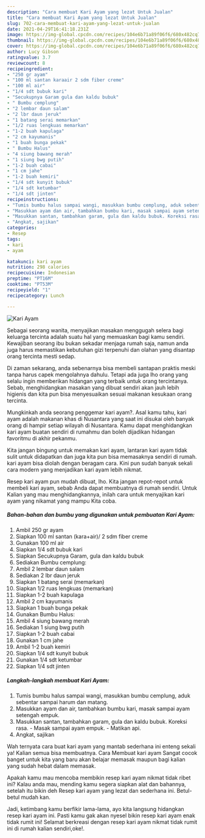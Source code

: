```yaml
---
description: "Cara membuat Kari Ayam yang lezat Untuk Jualan"
title: "Cara membuat Kari Ayam yang lezat Untuk Jualan"
slug: 702-cara-membuat-kari-ayam-yang-lezat-untuk-jualan
date: 2021-04-29T16:41:18.231Z
image: https://img-global.cpcdn.com/recipes/104e6b71a89f06f6/680x482cq70/kari-ayam-foto-resep-utama.jpg
thumbnail: https://img-global.cpcdn.com/recipes/104e6b71a89f06f6/680x482cq70/kari-ayam-foto-resep-utama.jpg
cover: https://img-global.cpcdn.com/recipes/104e6b71a89f06f6/680x482cq70/kari-ayam-foto-resep-utama.jpg
author: Lucy Gibson
ratingvalue: 3.7
reviewcount: 8
recipeingredient:
- "250 gr ayam"
- "100 ml santan karaair 2 sdm fiber creme"
- "100 ml air"
- "1/4 sdt bubuk kari"
- "Secukupnya Garam gula dan kaldu bubuk"
- " Bumbu cemplung"
- "2 lembar daun salam"
- "2 lbr daun jeruk"
- "1 batang serai memarkan"
- "1/2 ruas lengkuas memarkan"
- "1-2 buah kapulaga"
- "2 cm kayumanis"
- "1 buah bunga pekak"
- " Bumbu Halus"
- "4 siung bawang merah"
- "1 siung bwg putih"
- "1-2 buah cabai"
- "1 cm jahe"
- "1-2 buah kemiri"
- "1/4 sdt kunyit bubuk"
- "1/4 sdt ketumbar"
- "1/4 sdt jinten"
recipeinstructions:
- "Tumis bumbu halus sampai wangi, masukkan bumbu cemplung, aduk sebentar sampai harum dan matang."
- "Masukkan ayam dan air, tambahkan bumbu kari, masak sampai ayam setengah empuk."
- "Masukkan santan, tambahkan garam, gula dan kaldu bubuk. Koreksi rasa.  Masak sampai ayam empuk.  Matikan api."
- "Angkat, sajikan"
categories:
- Resep
tags:
- kari
- ayam

katakunci: kari ayam 
nutrition: 298 calories
recipecuisine: Indonesian
preptime: "PT16M"
cooktime: "PT53M"
recipeyield: "1"
recipecategory: Lunch

---
```



![Kari Ayam](https://img-global.cpcdn.com/recipes/104e6b71a89f06f6/680x482cq70/kari-ayam-foto-resep-utama.jpg)

Sebagai seorang wanita, menyajikan masakan menggugah selera bagi keluarga tercinta adalah suatu hal yang memuaskan bagi kamu sendiri. Kewajiban seorang ibu bukan sekadar menjaga rumah saja, namun anda juga harus memastikan kebutuhan gizi terpenuhi dan olahan yang disantap orang tercinta mesti sedap.

Di zaman  sekarang, anda sebenarnya bisa membeli santapan praktis meski tanpa harus capek mengolahnya dahulu. Tetapi ada juga lho orang yang selalu ingin memberikan hidangan yang terbaik untuk orang tercintanya. Sebab, menghidangkan masakan yang dibuat sendiri akan jauh lebih higienis dan kita pun bisa menyesuaikan sesuai makanan kesukaan orang tercinta. 



Mungkinkah anda seorang penggemar kari ayam?. Asal kamu tahu, kari ayam adalah makanan khas di Nusantara yang saat ini disukai oleh banyak orang di hampir setiap wilayah di Nusantara. Kamu dapat menghidangkan kari ayam buatan sendiri di rumahmu dan boleh dijadikan hidangan favoritmu di akhir pekanmu.

Kita jangan bingung untuk memakan kari ayam, lantaran kari ayam tidak sulit untuk didapatkan dan juga kita pun bisa memasaknya sendiri di rumah. kari ayam bisa diolah dengan beragam cara. Kini pun sudah banyak sekali cara modern yang menjadikan kari ayam lebih nikmat.

Resep kari ayam pun mudah dibuat, lho. Kita jangan repot-repot untuk membeli kari ayam, sebab Anda dapat membuatnya di rumah sendiri. Untuk Kalian yang mau menghidangkannya, inilah cara untuk menyajikan kari ayam yang nikamat yang mampu Kita coba.

<!--inarticleads1-->

##### Bahan-bahan dan bumbu yang digunakan untuk pembuatan Kari Ayam:

1. Ambil 250 gr ayam
1. Siapkan 100 ml santan (kara+air)/ 2 sdm fiber creme
1. Gunakan 100 ml air
1. Siapkan 1/4 sdt bubuk kari
1. Siapkan Secukupnya Garam, gula dan kaldu bubuk
1. Sediakan  Bumbu cemplung:
1. Ambil 2 lembar daun salam
1. Sediakan 2 lbr daun jeruk
1. Siapkan 1 batang serai (memarkan)
1. Siapkan 1/2 ruas lengkuas (memarkan)
1. Siapkan 1-2 buah kapulaga
1. Ambil 2 cm kayumanis
1. Siapkan 1 buah bunga pekak
1. Gunakan  Bumbu Halus:
1. Ambil 4 siung bawang merah
1. Sediakan 1 siung bwg putih
1. Siapkan 1-2 buah cabai
1. Gunakan 1 cm jahe
1. Ambil 1-2 buah kemiri
1. Siapkan 1/4 sdt kunyit bubuk
1. Gunakan 1/4 sdt ketumbar
1. Siapkan 1/4 sdt jinten




<!--inarticleads2-->

##### Langkah-langkah membuat Kari Ayam:

1. Tumis bumbu halus sampai wangi, masukkan bumbu cemplung, aduk sebentar sampai harum dan matang.
1. Masukkan ayam dan air, tambahkan bumbu kari, masak sampai ayam setengah empuk.
1. Masukkan santan, tambahkan garam, gula dan kaldu bubuk. Koreksi rasa.  - Masak sampai ayam empuk.  - Matikan api.
1. Angkat, sajikan




Wah ternyata cara buat kari ayam yang mantab sederhana ini enteng sekali ya! Kalian semua bisa membuatnya. Cara Membuat kari ayam Sangat cocok banget untuk kita yang baru akan belajar memasak maupun bagi kalian yang sudah hebat dalam memasak.

Apakah kamu mau mencoba membikin resep kari ayam nikmat tidak ribet ini? Kalau anda mau, mending kamu segera siapkan alat dan bahannya, setelah itu bikin deh Resep kari ayam yang lezat dan sederhana ini. Betul-betul mudah kan. 

Jadi, ketimbang kamu berfikir lama-lama, ayo kita langsung hidangkan resep kari ayam ini. Pasti kamu gak akan nyesel bikin resep kari ayam enak tidak rumit ini! Selamat berkreasi dengan resep kari ayam nikmat tidak rumit ini di rumah kalian sendiri,oke!.

